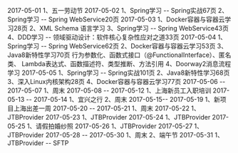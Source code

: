 2017-05-01
1、五一劳动节
2017-05-02
1、Spring学习 -- Spring实战67页
2、Spring学习 -- Spring WebService20页
2017-05-03
1、Docker容器与容器云学习28页
2、XML Schema 语言学习
3、Spring学习 -- Spring WebService43页
4、DDD学习 -- 领域驱动设计：软件核心复杂性应对之道33页
2017-05-04
1、Spring学习 -- Spring WebService62页
2、Docker容器与容器云学习53页
3、Java8新特性学习70页
行为参数化、函数式接口（@FunctionalInterface）、匿名类、 Lambda表达式、函数描述符、类型推断、方法引用
4、Doorway2消息流程学习
2017-05-05
1、Spring学习 -- Spring实战101页
2、Java8新特性学习68页
3、深入Linux内核架构28页
4、Docker容器与容器云学习77页
2017-05-06 -- 2017-05-07
1、周末
2017-05-08 -- 2017-05-12
1、上海新员工入职培训
2017-05-13 -- 2017-05-14
1、宜兴之行
2、周末
2017-05-15-- 2017-05-19
1、新项目上海出差一周
2017-05-20 -- 2017-05-21
1、周末
2017-05-22
1、JTBProvider
2017-05-23
1、JTBProvider
2017-05-24
1、JTBProvider
2017-05-25
1、请假拍婚纱照
2017-05-26
1、JTBProvider
2017-05-27
1、JTBProvider
2017-05-28 -- 2017-05-30
1、周末
2、端午节
2017-05-31
1、JTBProvider -- SFTP